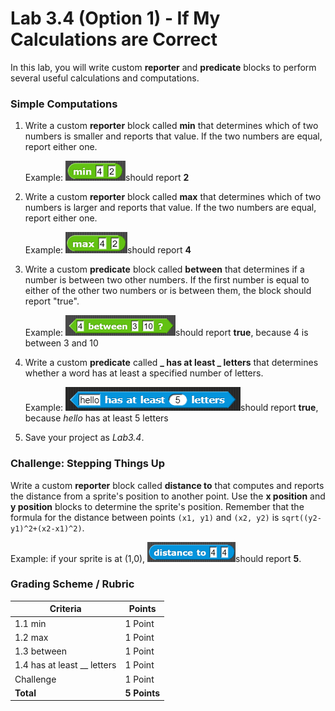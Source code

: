 # Lab 3.4 (Option 1) - If My Calculations are Correct

In this lab, you will write custom **reporter** and **predicate** blocks to perform several useful calculations and computations.

### Simple Computations

1.  Write a custom **reporter** block called **min** that determines which of two numbers is smaller and reports that value. If the two numbers are equal, report either one.

    Example: ![](../.gitbook/assets/min.png)should report **2**
2.  Write a custom **reporter** block called **max** that determines which of two numbers is larger and reports that value. If the two numbers are equal, report either one.

    Example: ![](../.gitbook/assets/max.png)should report **4**
3.  Write a custom **predicate** block called **between** that determines if a number is between two other numbers. If the first number is equal to either of the other two numbers or is between them, the block should report "true".

    Example: ![](../.gitbook/assets/between.png)should report **true**, because 4 is between 3 and 10
4.  Write a custom **predicate** called **\_ has at least \_ letters** that determines whether a word has at least a specified number of letters.

    Example: ![](../.gitbook/assets/long.PNG)should report **true**, because _hello_ has at least 5 letters
5. Save your project as _Lab3.4_.

### Challenge: Stepping Things Up

Write a custom **reporter** block called **distance to** that computes and reports the distance from a sprite's position to another point. Use the **x position** and **y position** blocks to determine the sprite's position. Remember that the formula for the distance between points `(x1, y1)` and `(x2, y2)` is `sqrt((y2-y1)^2+(x2-x1)^2)`.

Example: if your sprite is at (1,0), ![](<../.gitbook/assets/distance to.png>)should report **5**.

### Grading Scheme / Rubric

| Criteria                      | Points       |
| ----------------------------- | ------------ |
| 1.1 min                       | 1 Point      |
| 1.2 max                       | 1 Point      |
| 1.3 between                   | 1 Point      |
| 1.4 has at least \_\_ letters | 1 Point      |
| Challenge                     | 1 Point      |
| **Total**                     | **5 Points** |
